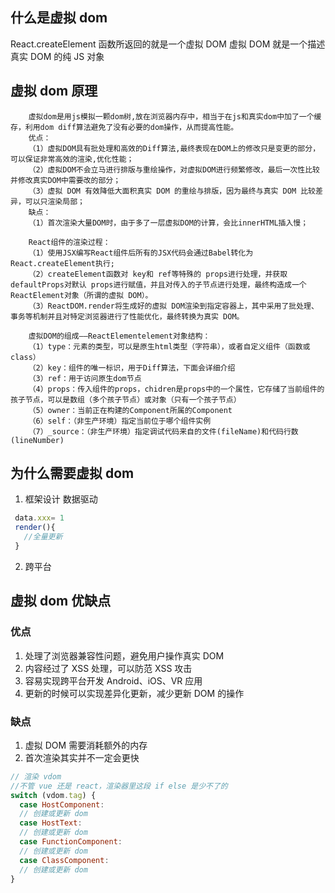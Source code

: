 ## 什么是虚拟 dom

React.createElement 函数所返回的就是一个虚拟 DOM
虚拟 DOM 就是一个描述真实 DOM 的纯 JS 对象

## 虚拟 dom 原理

    	虚拟dom是用js模拟一颗dom树,放在浏览器内存中，相当于在js和真实dom中加了一个缓存，利用dom diff算法避免了没有必要的dom操作，从而提高性能。
    	优点：
    	（1）虚拟DOM具有批处理和高效的Diff算法,最终表现在DOM上的修改只是变更的部分，可以保证非常高效的渲染,优化性能；
    	（2）虚拟DOM不会立马进行排版与重绘操作，对虚拟DOM进行频繁修改，最后一次性比较并修改真实DOM中需要改的部分；
    	（3）虚拟 DOM 有效降低大面积真实 DOM 的重绘与排版，因为最终与真实 DOM 比较差异，可以只渲染局部；
    	缺点：
    	（1）首次渲染大量DOM时，由于多了一层虚拟DOM的计算，会比innerHTML插入慢；

    	React组件的渲染过程：
    	（1）使用JSX编写React组件后所有的JSX代码会通过Babel转化为 React.createElement执行;
    	（2）createElement函数对 key和 ref等特殊的 props进行处理，并获取 defaultProps对默认 props进行赋值，并且对传入的子节点进行处理，最终构造成一个 ReactElement对象（所谓的虚拟 DOM）。
    	（3）ReactDOM.render将生成好的虚拟 DOM渲染到指定容器上，其中采用了批处理、事务等机制并且对特定浏览器进行了性能优化，最终转换为真实 DOM。

    	虚拟DOM的组成——ReactElementelement对象结构：
    	（1）type：元素的类型，可以是原生html类型（字符串），或者自定义组件（函数或class）
    	（2）key：组件的唯一标识，用于Diff算法，下面会详细介绍
    	（3）ref：用于访问原生dom节点
    	（4）props：传入组件的props，chidren是props中的一个属性，它存储了当前组件的孩子节点，可以是数组（多个孩子节点）或对象（只有一个孩子节点）
    	（5）owner：当前正在构建的Component所属的Component
    	（6）self：（非生产环境）指定当前位于哪个组件实例
    	（7）_source：（非生产环境）指定调试代码来自的文件(fileName)和代码行数(lineNumber)

## 为什么需要虚拟 dom

1. 框架设计 数据驱动

```js
 data.xxx= 1
 render(){
   //全量更新
 }
```

2. 跨平台

## 虚拟 dom 优缺点

### 优点

1. 处理了浏览器兼容性问题，避免用户操作真实 DOM
2. 内容经过了 XSS 处理，可以防范 XSS 攻击
3. 容易实现跨平台开发 Android、iOS、VR 应用
4. 更新的时候可以实现差异化更新，减少更新 DOM 的操作

### 缺点

1. 虚拟 DOM 需要消耗额外的内存
2. 首次渲染其实并不一定会更快

```js
// 渲染 vdom
//不管 vue 还是 react，渲染器里这段 if else 是少不了的
switch (vdom.tag) {
  case HostComponent:
  // 创建或更新 dom
  case HostText:
  // 创建或更新 dom
  case FunctionComponent:
  // 创建或更新 dom
  case ClassComponent:
  // 创建或更新 dom
}
```
